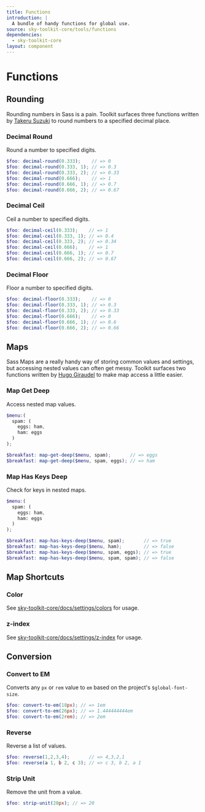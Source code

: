 ```yaml
---
title: Functions
introduction: |
  A bundle of handy functions for global use.
source: sky-toolkit-core/tools/functions
dependencies:
  - sky-toolkit-core
layout: component
---
```


# Functions

## Rounding

Rounding numbers in Sass is a pain. Toolkit surfaces three functions written by [Takeru Suzuki](https://github.com/terkel) to round numbers to a specified decimal place.

### Decimal Round

Round a number to specified digits.

```scss
$foo: decimal-round(0.333);    // => 0
$foo: decimal-round(0.333, 1); // => 0.3
$foo: decimal-round(0.333, 2); // => 0.33
$foo: decimal-round(0.666);    // => 1
$foo: decimal-round(0.666, 1); // => 0.7
$foo: decimal-round(0.666, 2); // => 0.67
```

### Decimal Ceil

Ceil a number to specified digits.

```scss
$foo: decimal-ceil(0.333);    // => 1
$foo: decimal-ceil(0.333, 1); // => 0.4
$foo: decimal-ceil(0.333, 2); // => 0.34
$foo: decimal-ceil(0.666);    // => 1
$foo: decimal-ceil(0.666, 1); // => 0.7
$foo: decimal-ceil(0.666, 2); // => 0.67
```

### Decimal Floor

Floor a number to specified digits.

```scss
$foo: decimal-floor(0.333);    // => 0
$foo: decimal-floor(0.333, 1); // => 0.3
$foo: decimal-floor(0.333, 2); // => 0.33
$foo: decimal-floor(0.666);    // => 0
$foo: decimal-floor(0.666, 1); // => 0.6
$foo: decimal-floor(0.666, 2); // => 0.66
```

## Maps

Sass Maps are a really handy way of storing common values and settings, but
accessing nested values can often get messy. Toolkit surfaces two functions
written by [Hugo Giraudel](https://github.com/HugoGiraudel) to make map access a little easier.

### Map Get Deep

Access nested map values.

```scss
$menu:(
  spam: (
    eggs: ham,
    ham: eggs
  )
);

$breakfast: map-get-deep($menu, spam);       // => eggs
$breakfast: map-get-deep($menu, spam, eggs); // => ham
```

### Map Has Keys Deep

Check for keys in nested maps.

```scss
$menu:(
  spam: (
    eggs: ham,
    ham: eggs
  )
);

$breakfast: map-has-keys-deep($menu, spam);       // => true
$breakfast: map-has-keys-deep($menu, ham);        // => false
$breakfast: map-has-keys-deep($menu, spam, eggs); // => true
$breakfast: map-has-keys-deep($menu, spam, spam); // => false
```

## Map Shortcuts

### Color

See [sky-toolkit-core/docs/settings/colors](../settings/colors.md) for usage.

### z-index

See [sky-toolkit-core/docs/settings/z-index](../settings/z-index.md) for usage.

## Conversion

### Convert to EM

Converts any `px` or `rem` value to `em` based on the project's
`$global-font-size`.

```scss
$foo: convert-to-em(18px); // => 1em
$foo: convert-to-em(26px); // => 1.444444444em
$foo: convert-to-em(2rem); // => 2em
```

### Reverse

Reverse a list of values.

```scss
$foo: reverse(1,2,3,4);       // => 4,3,2,1
$foo: reverse(a 1, b 2, c 3); // => c 3, b 2, a 1
```

### Strip Unit

Remove the unit from a value.

```scss
$foo: strip-unit(20px); // => 20
```
